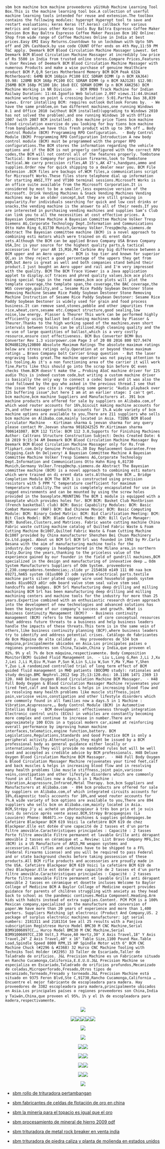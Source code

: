 
```
sbm bcm machine bcm machine proveedores yGitHub Machine Learning Tool Box.This is the machine learning tool box.A collection of userful machine learning tools intended for reuse and extension.The toolbox contains the following modules: hyperopt Hyperopt tool to save and restart evaluations; keras Keras (tf.keras) callback for various metrics and various other Keras tools Buy Baltra Espresso Coffee Maker Passion Bcm Buy Baltra Espresso Coffee Maker Passion Bcm 102 Online: Shop from wide range of Coffee Machines Online in India at best prices.Easy EMI Easy Returns.Countdown to un lockdown with Upto 50% off and 20% Cashback.by use code COUNT Offer ends on 4th May,11:59 PM T&C apply. Deemark BCM Blood Circulation Machine Massager Lowest. Get Deemark BCM Blood Circulation Machine Massager at incredibly low price of Rs 5500 in India from trusted online stores.Compare Prices,Features & User Reviews of Deemark BCM Blood Circulation Machine Massager with numerous Products and make a wise purchase of genuine Healthcare product BCM P,Q,R Series Motherboard Memory BCM BCM Peak 632A Motherboard: 64MB BCM 168pin PC100 ECC SDRAM DIMM (p n BCM XAJ64) $9.98: 128MB BCM 168p PC100 ECC SDRAM DIMM (p n BCM XAJ128) $12.98: 256MB BCM 168p PC100 18c 16x8 ECC SDRAM DIMM (p n BCM XAK256) BCM Machine Working in NR Division  · BCM RM80 Track Machine for Indian Railway Duration: 11:44.Igoofio Web Solution 2,097 views.11:44.Unimat machine working on point & crossing Duration: 5:01.Partha Das 38,839 views. Error installing BCM: requires outlook Outlook Forums by.  · We have the same problem,on two different machines,one running Windows 8.1 and Office 2010 (without BCM installed)(upgrading to Windows 2010 has not solved the problem),and one running Windows 10 with Office 2007 (with 2007 BCM installed). Bcm machine price Tiens bcm machine blood circulation exercise do you looking for buy tiens bcm machine from bangladesh,we have this fresh product with up to 30% off … Body Control Module (BCM) Programming RPO Configuration.  · Body Control Module (BCM) Programming RPO Configuration Introduction A new body control module (BCM) must be programmed with the proper RPO configurations.The BCM stores the information regarding the vehicle options and if the BCM is not properly configured with the correct RPO codes,the BCM will not control all of the features properly. Tombstone Tactical: Bravo Company For precision firearms,look to Tombstone Tactical.We carry precision rifles,AR 15's,AK 47's,handguns,ammo and supplies.Order now for quick shipping to a dealer near you. BCM File Extension .BCM files are backups of.WCM files,a communications script for Microsoft Works.These files store telephone dial up information for starting ANSI,TTY and VT100 terminal sessions.Microsoft Works is an office suite available from the Microsoft Corporation.It is considered by most to be a smaller,less expensive version of the Microsoft. Drink Vending Machines & Snack Vending Machines Vending machines may be an older concept,but they are still growing in popularity.For individuals searching for quick and low cost drinks or snacks,the vending machine is the answer to all of their needs.If you are interested in purchasing vending machines and supplies Sam’s Club can link you to all the necessities at cost effective prices. A Bayesian Committee Machine A Bayesian Committee Machine Volker Tresp Siemens AG,Corporate Technology Dept.Information and Communications Otto Hahn Ring 6,81730 Munich,Germany Volker.Tresp@mchp.siemens.de Abstract The Bayesian committee machine (BCM) is a novel approach to combining esti mators which were trained on di erent data sets.Although the BCM can be applied Bravo Company USA Bravo Company USA,Inc is your source for the highest quality parts,& tactical accessories for your AR 15,M16,M4 Carbine Any big difference between a BCM upper and an Aero upper.  · BCM is top tier and known for superior QC,as in they reject a good percentage of the uppers they get from OEM,but Aero is great as well and both companies stand behind their product.I just bought an Aero upper and rail and I'm very impressed with the quality. BCM The BCM Trace Viewer is a Java application applet to display.scf traces and phred quality values.bcm ace plots Using special tags in the read names,bcm ace plots will plot the template coverage,the template span,the coverage,the BAC coverage,the WGS coverage,quality,and … Sesame Rice Paddy Soybean Destoner Stone Removing Machine Sesame Rice Paddy Soybean Destoner Stone Removing Machine Instruction of Sesame Rice Paddy Soybean Destoner: Sesame Rice Paddy Soybean Destoner is widely used for grain and food process business.It can remove sand,stones,pebble and other impurities from rice,wheat,corn,sesame etc.Compact structure,good sealing,low noise,low energy. Plasser & Theurer This work can be performed highly efficiently using ballast bed cleaning machines made by Plasser & Theurer.Thanks to the high working speed of the machines,even short intervals between trains can be utilised.High cleaning quality and the re use of large quantities of ballast,which is a very costly resource,ensure cost effectiveness. BCM Bus Converter BCM® Bus Converter Rev 1.3 vicorpower.com Page 3 of 20 08 2016 800 927.9474 BCM48B120y120B00 Absolute Maximum Ratings The absolute maximum ratings below are stress ratings only.Operation at or beyond these maximum ratings … Bravo Company bolt Carrier Group question  · But the laser engraving looks great.The machine operator was not paying attention to his tooling.As it's a non functioning area of the carrier it will work fine.Parts like this should go into the scrap bin before QC even checks them.BCM doesn't make the … Probing ASoC machine driver for I2S audio This is indeed custom code,but writing a custom machine driver is basically the only way to connect a codec board and it was also the road followed by the guy who asked in the previous thread.I see that the issue that you cite is regarding some generic "Audio playback over I2S buffering issue",but here I am at an earlier stage: I can't get. bcm machine,bcm machine Suppliers and Manufacturers at. 391 bcm machine products are offered for sale by suppliers on Alibaba.com,of which wood router accounts for 16%,biscuit making machine accounts for 2%,and other massager products accounts for 1%.A wide variety of bcm machine options are available to you,There are 211 suppliers who sells bcm machine on Alibaba.com,mainly located in Asia. TIENS BCM Blood Circulator Machine  · Kirtiman sharma & jeevan sharma for any query please contact Mr.Jeevan sharma 9018242525 Mr.Kirtimaan sharma 7006141087. BCM 112 Title: BCM 112 3.0,Supports for Finishing Machines Author: Caltrans Structure Construction Subject: Decks Created Date: 6 18 2019 9:15:34 AM Deemark BCM Blood Circulation Machine Massager Buy Deemark BCM Blood Circulation Machine Massager only for Rs.from Flipkart.com.Only Genuine Products.30 Day Replacement Guarantee.Free Shipping.Cash On Delivery! A Bayesian Committee Machine A Bayesian Committee Machine Volker Tresp Siemens AG,Corporate Technology Dept.Information and Communications Otto Hahn Ring 6,81730 Munich,Germany Volker.Tresp@mchp.siemens.de Abstract The Bayesian committee machine (BCM) is a novel approach to combining esti mators which were trained on di erent data sets.Although the BCM … Bridge Completion Module BCM The BCM 1 is constructed using precision resistors with 5 PPM °C temperature coefficient for maximum temperature stability.The unit is completely encapsulated for use in rugged environments and can be mounted by using the screw holes provided in the baseplate.MOUNTING The BCM 1 module is equipped with a baseplate which provides holes for. BCM BCM: Basket Club Montbrison (French basketball club) BCM: Basic Capability Modules: BCM: Basic Combat Maneuver (RAF) BCM: Bad Chinese Movie: BCM: Basic Computing Module: BCM: Binary Coded Matrix: BCM: Bid Clarification Meeting: BCM: Bit Clock Model: BCM: Blade Control Mode: BCM: Bill Cycle Manager: BCM: Bundles,Clusters,and Matrices. Fabric waste cutting machine China Fabric waste cutting machine catalog of Quilted Fabric Waste & Foam Cutting Machine Bc1007,Quilted Fabric Waste & Foam Cutting Machine Bc1007 provided by China manufacturer Shenzhen Bei Chuan Machinery Co.Ltd.page1. About us BCM Srl BCM Srl was founded in 1992 by Mr.Carlo Besana with the aim of manufacturing machine tools for the industry.Our company is headquartered in the Milano area,in northern Italy.During the years,thanking to the priceless value of the experience gained by our founder in the field of gundrill machines,BCM specialized in the design and manufacturing of innovative deep … Odm System Manufacturers Suppliers of Odm System. proveedores 2,230.compradores.tendencias;.slide yr 2154638 m149 111 00 naa bcm 69271,hm65 system (81us000 2) odm system electrical parts.textile machine parts silver plated copper wire used household goods system imx6s 81us0023 a01r odm board valve stem seal valve stem seal handcuffs and badges. BCM Srl Manufacturing deep drilling and milling machining BCM Srl has been manufacturing deep drilling and milling machining centers and machine tools for the industry for more than 25 years.Expertise combined with an enthusiastic research driven approach into the development of new technologies and advanced solutions has been the keystone of our company’s success and growth. What is Business Continuity Management (BCM)?  · Business continuity management (BCM) refers to the management of core conceptual resources that address future threats to a business and help business leaders handle the impacts of these threats.This term is in the same vein of others,like business continuity planning (BCP),where business leaders try to identify and address potential crises. Catálogo de fabricantes de Bcm Máquina de alta calidad y. Hay proveedores de 534 bcm máquina,principalmente ubicados en Asia.Los principales países o regiones proveedores son China,Taiwán,China y India,que proveen el 82%，9% y el 7% de bcm máquina,respectivamente. Body Composition Monitor(BCM) Guided Fluid Management in.  · Liu L,Long G,Ren J,Li J,Xu J,Lei J,Li M,Qiu M,Yuan P,Sun W,Lin S,Liu W,Sun Y,Ma Y,Mao Y,Shen Y,Zuo L.A randomized controlled trial of long term effect of BCM guided fluid management in MHD patients (BOCOMO study): rationales and study design.BMC Nephrol.2012 Sep 25;13:120.doi: 10.1186 1471 2369 13 120. H48 Deluxe Oxygen Blood Circulation Machine BCM Massager.  · H48 Full Body Oxygen & Blood Circulation Massager Machine rejuvenates your tired feet,calf and back muscles & helps in increasing blood flow and in resolving many health problems like muscle stiffness,joint pain,varicose veins,constipation and other lifestyle disorders which are commonly found in all families now a days.5 in 1 Machine : Vibration,Acupressure,… Body Control Module (BCM) in Automotive Intellias Blog  · BCM development: effectiveness through integration Electronic control units (ECUs) in vehicles are constantly becoming more complex and continue to increase in number.There are approximately 100 ECUs in a typical modern car,aimed at reinforcing overall performance by improving human machine interfaces,telematics,engine function,battery. BCM Legislations,Regulations,Standards and Good Practice BCM is only a peripheral activity.Alternatively,they might be issued by a BCM professional body as general guidance either locally or internationally.They will provide no mandated rules but will be well used and accepted as credible advice by BCM professionals. H48 Deluxe Oxygen Blood Circulation Machine BCM Massager.  · H48 Full Body Oxygen & Blood Circulation Massager Machine rejuvenates your tired feet,calf and back muscles & helps in increasing blood flow and in resolving many health problems like muscle stiffness,joint pain,varicose veins,constipation and other lifestyle disorders which are commonly found in all families now a days.5 in 1 Machine : Vibration,Acupressure,Infrared,Metal Therapy. bcm,bcm Suppliers and Manufacturers at Alibaba.com  · 894 bcm products are offered for sale by suppliers on Alibaba.com,of which integrated circuits accounts for 18%,diagnostic tools accounts for 10%,and wood router accounts for 7%.A wide variety of bcm options are available to you,There are 894 suppliers who sells bcm on Alibaba.com,mainly located in Asia. BCM,Strépy J'y ai acheté un photocopieur à très bon prix et je suis ravi du service après vente assez.BCM,Strépy Bracquegnies (La Louvière) Phone: 064671.>> Copy machines & supplies goldenpages.be Cafetière Blackpear BCM 619 Voici la cafetière BCM 619 de chez Blackpear.Elle est dotée d'une capacité de 2 tasses et d'un porte filtre amovible.Caractéristiques principales : Capacité : 2 tasses Porte filtre amovible Filtre permanent et lavable Grille anti dérapant amovible 2 tasses en céramique et … Review: List Bravo Company MFG,Inc (BCM) is a US Manufacture of AR15,M4 weapon systems and accessories.All rifles and carbines have to be shipped to a FFL (Federal Firearms License) and you will be required to pass Federal and or state background checks before taking possession of these products.All BCM rifle products and accessories are proudly made in the USA. Cafetière Blackpear BCM 619 Voici la cafetière BCM 619 de chez Blackpear.Elle est dotée d'une capacité de 2 tasses et d'un porte filtre amovible.Caractéristiques principales : Capacité : 2 tasses Porte filtre amovible Filtre permanent et lavable Grille anti dérapant amovible 2 tasses en céramique et dosette incluses Welcome to Baylor College of Medicine BCM A Baylor College of Medicine expert provides guidance for parents of children struggling with anxiety as they head back to school as the pandemic continues.Media Component.Heading.Arm kids with habits instead of extra supplies.Content. PCM PCM is a 100% Mexican company,specialized in the manufacture and conversion of paper.We have more than 20 years of experience and more than 1,400 workers. Suppliers Matching igt electronic (Product And Company,US. 2 package of surplus electronic machines manufacturer: igt serial numbers: 2181311 and 2181314 See all 25 results with a Panjiva subscription Regístrese Hurco Model BMC30 M CNC Machine,Serial B3M91006097CC,… Hurco Model BMC30 M CNC Machine,Serial B3M91006097CC,230 Volt,3 Phase,60 Hertz,30" X Axis Travel,18" Y Axis Travel,24" Z Axis Travel,40" x 16" Table Size,1100 Pound Max.Table Load,Spindle Speed 8000 RPM,15 HP Spindle Motor with 6" BCM CNC Machine Chuck (#2296 & #2368) 32 Hurco CNC Machine Tooling with Techniks Tool Holder (#2295) 33 Taller de Escariado,Taller de Taladrado de orificios. J&L Precision Machine es un Fabricante situado en Rancho Cucamonga,California,E.E.U.U.J&L Precision Machine se especializa en Escariado,Taladrado de orificios profundos,Mecanizado de coladas,Microperforado,Fresado,Otros tipos de mecanizado,Torneado,Fresado y torneado.J&L Precision Machine está situado en 9375 Feron Blvd,Ste C,91730,Rancho Cucamonga,California … Encuentre el mejor fabricante de escopleadora para madera. Hay proveedores de 3382 escopleadora para madera,principalmente ubicados en Asia.Los principales países o regiones proveedores son China,India y Taiwán,China,que proveen el 95%，1% y el 1% de escopleadora para madera,respectivamente. 
```

<div align="center">

<a href="https://es-crusher.shibang-china.com/github&k=sbm+bcm+machine+bcm+machine+proveedores+y"><img src="https://static.shibang-china.com/es/crusher/logo.jpg"></a>

<a href="https://es-crusher.shibang-china.com/github&k=sbm+bcm+machine+bcm+machine+proveedores+y"><img src="https://static.shibang-china.com/es/crusher/index.jpg"></a><a href="https://es-crusher.shibang-china.com/material.htmlgithub&k=sbm+bcm+machine+bcm+machine+proveedores+y"><img src="https://static.shibang-china.com/es/crusher/material.jpg"></a><a href="https://es-crusher.shibang-china.com/application.htmlgithub&k=sbm+bcm+machine+bcm+machine+proveedores+y"><img src="https://static.shibang-china.com/es/crusher/application.jpg"></a><a href="https://es-crusher.shibang-china.com/aboutus.htmlgithub&k=sbm+bcm+machine+bcm+machine+proveedores+y"><img src="https://static.shibang-china.com/es/crusher/aboutus.jpg"></a><a href="https://es-crusher.shibang-china.com/contact.htmlgithub&k=sbm+bcm+machine+bcm+machine+proveedores+y"><img src="https://static.shibang-china.com/es/crusher/contact.jpg"></a>

<a href="https://es-crusher.shibang-china.com/github&k=sbm+bcm+machine+bcm+machine+proveedores+y"><img src="https://static.shibang-china.com/es/crusher/banner.jpg"></a>

<a href="https://swt.shibang-china.com/github&k=sbm+bcm+machine+bcm+machine+proveedores+y"><img src="https://static.shibang-china.com/es/crusher/text.jpg"></a>

<a href="https://swt.shibang-china.com/github&k=sbm+bcm+machine+bcm+machine+proveedores+y"><img src="https://static.shibang-china.com/es/crusher/chat.jpg"></a><a href="https://es-crusher.shibang-china.com/contact.htmlgithub&k=sbm+bcm+machine+bcm+machine+proveedores+y"><img src="https://static.shibang-china.com/es/crusher/message.jpg"></a>

<a href="https://es-crusher.shibang-china.com/products/pe.htmlgithub&k=sbm+bcm+machine+bcm+machine+proveedores+y"><img src="https://static.shibang-china.com/es/crusher/pe.jpg"></a><a href="https://es-crusher.shibang-china.com/products/pf.htmlgithub&k=sbm+bcm+machine+bcm+machine+proveedores+y"><img src="https://static.shibang-china.com/es/crusher/pf.jpg"></a>

<a href="https://es-crusher.shibang-china.com/products/hpt.htmlgithub&k=sbm+bcm+machine+bcm+machine+proveedores+y"><img src="https://static.shibang-china.com/es/crusher/hpt.jpg"></a><a href="https://es-crusher.shibang-china.com/products/vsi.htmlgithub&k=sbm+bcm+machine+bcm+machine+proveedores+y"><img src="https://static.shibang-china.com/es/crusher/vsi.jpg"></a>

<a href="https://es-crusher.shibang-china.com/products/klv.htmlgithub&k=sbm+bcm+machine+bcm+machine+proveedores+y"><img src="https://static.shibang-china.com/es/crusher/klv.jpg"></a><a href="https://es-crusher.shibang-china.com/products/portable.htmlgithub&k=sbm+bcm+machine+bcm+machine+proveedores+y"><img src="https://static.shibang-china.com/es/crusher/portable.jpg"></a>

<a href="https://swt.shibang-china.com/github&k=sbm+bcm+machine+bcm+machine+proveedores+y"><img src="https://static.shibang-china.com/es/crusher/case.jpg"></a>

</div>


* [sbm rollo de trituradora pertambangan](sbm%20rollo%20de%20trituradora%20pertambangan.md)

* [sbm fabricantes de celdas de flotación de oro en china](sbm%20fabricantes%20de%20celdas%20de%20flotaci%C3%B3n%20de%20oro%20en%20china.md)

* [sbm la minería para el topacio es igual que el oro](sbm%20la%20miner%C3%ADa%20para%20el%20topacio%20es%20igual%20que%20el%20oro.md)

* [sbm procesamiento de mineral de hierro 2009 pdf](sbm%20procesamiento%20de%20mineral%20de%20hierro%202009%20pdf.md)

* [sbm trituradora de metal rock breaker en venta india](sbm%20trituradora%20de%20metal%20rock%20breaker%20en%20venta%20india.md)

* [sbm trituradora de piedra caliza y planta de molienda en estados unidos](sbm%20trituradora%20de%20piedra%20caliza%20y%20planta%20de%20molienda%20en%20estados%20unidos.md)